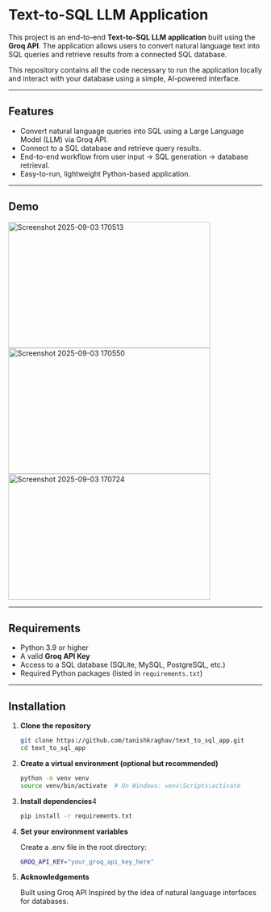 # Text-to-SQL LLM Application

This project is an end-to-end **Text-to-SQL LLM application** built using the **Groq API**. The application allows users to convert natural language text into SQL queries and retrieve results from a connected SQL database.  

This repository contains all the code necessary to run the application locally and interact with your database using a simple, AI-powered interface.

---

## Features

- Convert natural language queries into SQL using a Large Language Model (LLM) via Groq API.
- Connect to a SQL database and retrieve query results.
- End-to-end workflow from user input → SQL generation → database retrieval.
- Easy-to-run, lightweight Python-based application.

---

## Demo

<img width="400" height="250" alt="Screenshot 2025-09-03 170513" src="https://github.com/user-attachments/assets/f51cdabc-0416-4bf5-b4d5-9fef527b1461" />
<img width="400" height="250" alt="Screenshot 2025-09-03 170550" src="https://github.com/user-attachments/assets/4c26342d-3ca2-4295-a5a1-78984022d49f" />
<img width="400" height="250" alt="Screenshot 2025-09-03 170724" src="https://github.com/user-attachments/assets/2f0fb730-e1cc-460a-bcc4-fc583b55870d" />




---

## Requirements

- Python 3.9 or higher
- A valid **Groq API Key**
- Access to a SQL database (SQLite, MySQL, PostgreSQL, etc.)
- Required Python packages (listed in `requirements.txt`)

---

## Installation

1. **Clone the repository**
   ```bash
   git clone https://github.com/tanishkraghav/text_to_sql_app.git
   cd text_to_sql_app

2. **Create a virtual environment (optional but recommended)**
   ```bash
   python -m venv venv
   source venv/bin/activate  # On Windows: venv\Scripts\activate


3. **Install dependencies**4
   ```bash
   pip install -r requirements.txt


4. **Set your environment variables**
   
   Create a .env file in the root directory:
   ```bash
   GROQ_API_KEY="your_groq_api_key_here"

5. **Acknowledgements**
   
   Built using Groq API
   Inspired by the idea of natural language interfaces for databases.
   
